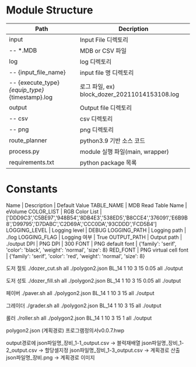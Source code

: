 # Module Structure
Path                                                | Decription
--------------------------------------------------- | ---------------------------------------------------
input                                               | Input File 디렉토리
-- *.MDB                                            | MDB or CSV 파일
log                                                 | log 디렉토리
-- {input_file_name}                                | input file 명 디렉토리
    -- {execute_type}_{equip_type}_{timestamp}.log  | 로그 파일, ex) block_dozer_20211014153108.log
output                                              | Output file 디렉토리
-- csv                                              | csv 디렉토리
-- png                                              | png 디렉토리
route_planner                                       | python3.9 기반 소스 코드
process.py                                          | module 실행 파일(main, wrapper)
requirements.txt                                    | python package 목록 



# Constants
Name            | Description           | Default Value
TABLE_NAME      | MDB Read Table Name   | eVolume
COLOR_LIST      | RGB Color List        | ['DDD9C3','C5BE97','948B54','8DB4E3','538ED5','B8CCE4','376091','E6B9B8','D99795','D7DABC','C2D69A','CCC0DA','93CDDD','FCD5B4']
LOGGING_LEVEL   | Logging level         | DEBUG
LOGGING_PATH    | Logging path          | ./log
LOGGING_FLAG    | Logging 여부          | True
OUTPUT_PATH     | Output path           | ./output
DPI             | PNG DPI               |  300
FONT            | PNG default font      | {'family': 'serif', 'color':  'black', 'weight': 'normal', 'size': 8}
RED_FONT        | PNG virtual cell font | {'family': 'serif', 'color':  'red', 'weight': 'normal', 'size': 8}



도저 절토
./dozer_cut.sh all ./polygon2.json BL_14 1 10 3 15 0.05 all ./output

도저 성토
./dozer_fill.sh all ./polygon2.json BL_14 1 10 3 15 0.05 all ./output

페이버
./paver.sh all ./polygon2.json BL_14 1 10 3 15 all ./output

그레이더
./grader.sh all ./polygon2.json BL_14 1 10 3 15 all ./output

롤러
./roller.sh all ./polygon2.json BL_14 1 10 3 15 1 all ./output

polygon2.json
(계획경로) 프로그램정의서v0.0.7.hwp

output경로에
json파일명_장비_1-1_output.csv -> 블럭재배열
json파일명_장비_1-2_output.csv -> 할당셀지정
json파일명_장비_1-3_output.csv -> 계획경로 산출
json파일명_장비.png -> 계획경로 이미지
